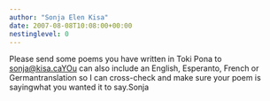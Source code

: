 ```yaml
---
author: "Sonja Elen Kisa"
date: 2007-08-08T10:08:00+00:00
nestinglevel: 0
---
```

Please send some poems you have written in Toki Pona to [sonja@kisa.caYOu](mailto://sonja@kisa.caYOu) can also include an English, Esperanto, French or Germantranslation so I can cross-check and make sure your poem is sayingwhat you wanted it to say.Sonja